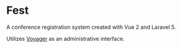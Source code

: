 # Fest

A conference registration system created with Vue 2 and Laravel 5.

Utilizes [Voyager](https://voyager.devdojo.com/) as an administrative interface.
